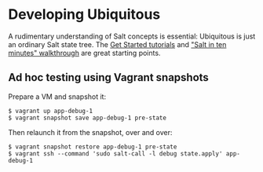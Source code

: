 # Developing Ubiquitous

A rudimentary understanding of Salt concepts is essential: Ubiquitous is just an ordinary Salt state tree. The [Get Started tutorials](https://docs.saltstack.com/en/getstarted/) and ["Salt in ten minutes" walkthrough](https://docs.saltstack.com/en/latest/topics/tutorials/walkthrough.html) are great starting points.

## Ad hoc testing using Vagrant snapshots

Prepare a VM and snapshot it:

```
$ vagrant up app-debug-1
$ vagrant snapshot save app-debug-1 pre-state
```

Then relaunch it from the snapshot, over and over:

```
$ vagrant snapshot restore app-debug-1 pre-state
$ vagrant ssh --command 'sudo salt-call -l debug state.apply' app-debug-1
```
